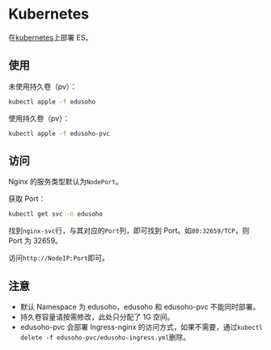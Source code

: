 # Kubernetes

在[kubernetes](https://kubernetes.io/zh/)上部署 ES。

## 使用

未使用持久卷（pv）：

```bash
kubectl apple -f edusoho
```

使用持久卷（pv）：

```bash
kubectl apple -f edusoho-pvc
```

## 访问

Nginx 的服务类型默认为`NodePort`。

获取 Port：

```bash
kubectl get svc -n edusoho
```

找到`nginx-svc`行，与其对应的`Port`列，即可找到 Port。如`80:32659/TCP`，则 Port 为 32659。

访问`http://NodeIP:Port`即可。

## 注意

- 默认 Namespace 为 edusoho，edusoho 和 edusoho-pvc 不能同时部署。
- 持久卷容量请按需修改，此处只分配了 1G 空间。
- edusoho-pvc 会部署 Ingress-nginx 的访问方式，如果不需要，通过`kubectl delete -f edusoho-pvc/edusoho-ingress.yml`删除。


